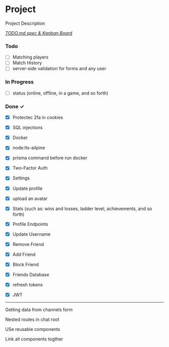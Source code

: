 # Project

Project Description

<em>[TODO.md spec & Kanban Board](https://bit.ly/3fCwKfM)</em>

### Todo

- [ ] Matching players  
- [ ] Match History  
- [ ] server-side validation for forms and any user  

### In Progress

- [ ] status (online, offline, in a game, and so forth)  

### Done ✓

- [x] Protectec 2fa in cookies  
- [x] SQL injections  
- [x] Docker  
- [x] node:lts-ailpine  
- [x] prisma command before run docker  
- [x] Two-Factor Auth  
- [x] Settings  
- [x] Update profile  
- [x] upload an avatar  
- [x] Stats (such as: wins and losses, ladder level, achievements, and so forth)  
- [x] Profile Endpoints  
- [x] Update Username  
- [x] Remove Friend  
- [x] Add Friend  
- [x] Block Friend  
- [x] Friends Database  
- [x] refresh tokens  
- [x] JWT  


___________________________________________


Getting data from channels form

Nested routes in chat root

USe reusable components 

Link all components togther